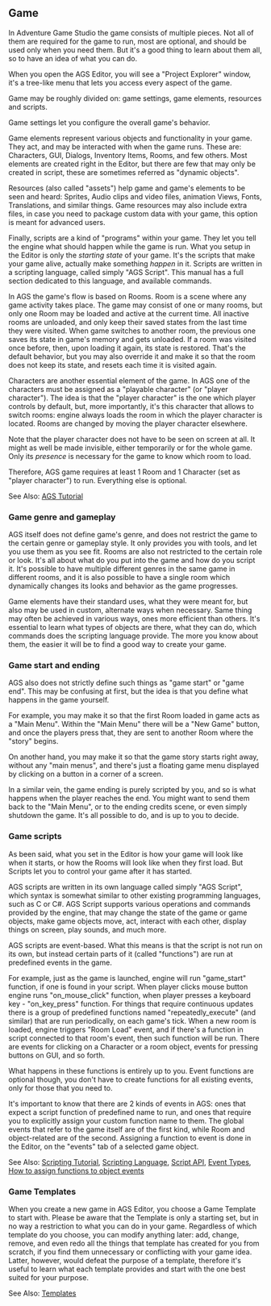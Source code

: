 ## Game

In Adventure Game Studio the game consists of multiple pieces. Not all of them are required for the game to run, most are optional, and should be used only when you need them. But it's a good thing to learn about them all, so to have an idea of what you can do.

When you open the AGS Editor, you will see a "Project Explorer" window, it's a tree-like menu that lets you access every aspect of the game.

Game may be roughly divided on: game settings, game elements, resources and scripts.

Game settings let you configure the overall game's behavior.

Game elements represent various objects and functionality in your game. They act, and may be interacted with when the game runs. These are: Characters, GUI, Dialogs, Inventory Items, Rooms, and few others. Most elements are created right in the Editor, but there are few that may only be created in script, these are sometimes referred as "dynamic objects".

Resources (also called "assets") help game and game's elements to be seen and heard: Sprites, Audio clips and video files, animation Views, Fonts, Translations, and similar things. Game resources may also include extra files, in case you need to package custom data with your game, this option is meant for advanced users.

Finally, scripts are a kind of "programs" within your game. They let you tell the engine what should happen while the game is run.
What you setup in the Editor is only the *starting state* of your game. It's the scripts that make your game alive, actually make something *happen* in it.
Scripts are written in a scripting language, called simply "AGS Script". This manual has a full section dedicated to this language, and available commands.

In AGS the game's flow is based on Rooms. Room is a scene where any game activity takes place. The game may consist of one or many rooms, but only one Room may be loaded and active at the current time. All inactive rooms are unloaded, and only keep their saved states from the last time they were visited. When game switches to another room, the previous one saves its state in game's memory and gets unloaded. If a room was visited once before, then, upon loading it again, its state is restored. That's the default behavior, but you may also override it and make it so that the room does not keep its state, and resets each time it is visited again.

Characters are another essential element of the game. In AGS one of the characters must be assigned as a "playable character" (or "player character"). The idea is that the "player character" is the one which player controls by default, but, more importantly, it's this character that allows to switch rooms: engine always loads the room in which the player character is located. Rooms are changed by moving the player character elsewhere.

Note that the player character does not have to be seen on screen at all. It might as well be made invisible, either temporarily or for the whole game. Only its *presence* is necessary for the game to know which room to load.

Therefore, AGS game requires at least 1 Room and 1 Character (set as "player character") to run. Everything else is optional.

See Also: [AGS Tutorial](StartingOff)

### Game genre and gameplay

AGS itself does not define game's genre, and does not restrict the game to the certain genre or gameplay style. It only provides you with tools, and let you use them as you see fit. Rooms are also not restricted to the certain role or look. It's all about what do you put into the game and how do you script it. It's possible to have multiple different genres in the same game in different rooms, and it is also possible to have a single room which dynamically changes its looks and behavior as the game progresses.

Game elements have their standard uses, what they were meant for, but also may be used in custom, alternate ways when necessary. Same thing may often be achieved in various ways, ones more efficient than others. It's essential to learn what types of objects are there, what they can do, which commands does the scripting language provide. The more you know about them, the easier it will be to find a good way to create your game.

### Game start and ending

AGS also does not strictly define such things as "game start" or "game end". This may be confusing at first, but the idea is that you define what happens in the game yourself.

For example, you may make it so that the first Room loaded in game acts as a "Main Menu". Within the "Main Menu" there will be a "New Game" button, and once the players press that, they are sent to another Room where the "story" begins.

On another hand, you may make it so that the game story starts right away, without any "main menus", and there's just a floating game menu displayed by clicking on a button in a corner of a screen.

In a similar vein, the game ending is purely scripted by you, and so is what happens when the player reaches the end. You might want to send them back to the "Main Menu", or to the ending credits scene, or even simply shutdown the game. It's all possible to do, and is up to you to decide.

### Game scripts

As been said, what you set in the Editor is how your game will look like when it starts, or how the Rooms will look like when they first load. But Scripts let you to control your game after it has started.

AGS scripts are written in its own language called simply "AGS Script", which syntax is somewhat similar to other existing programming languages, such as C or C#. AGS Script supports various operations and commands provided by the engine, that may change the state of the game or game objects, make game objects move, act, interact with each other, display things on screen, play sounds, and much more.

AGS scripts are event-based. What this means is that the script is not run on its own, but instead certain parts of it (called "functions") are run at predefined events in the game.

For example, just as the game is launched, engine will run "game_start" function, if one is found in your script. When player clicks mouse button engine runs "on_mouse_click" function, when player presses a keyboard key - "on_key_press" function. For things that require continuous updates there is a group of predefined functions named "repeatedly_execute" (and similar) that are run periodically, on each game's tick. When a new room is loaded, engine triggers "Room Load" event, and if there's a function in script connected to that room's event, then such function will be run. There are events for clicking on a Character or a room object, events for pressing buttons on GUI, and so forth.

What happens in these functions is entirely up to you.
Event functions are optional though, you don't have to create functions for all existing events, only for those that you need to.

It's important to know that there are 2 kinds of events in AGS: ones that expect a script function of predefined name to run, and ones that require you to explicitly assign your custom function name to them. The global events that refer to the game itself are of the first kind, while Room and object-related are of the second. Assigning a function to event is done in the Editor, on the "events" tab of a selected game object.

See Also: [Scripting Tutorial](ScriptingTutorial), [Scripting Language](ScriptingLanguage), [Script API](Scripting), [Event Types](EventTypes), [How to assign functions to object events](acintro3)

### Game Templates

When you create a new game in AGS Editor, you choose a Game Template to start with. Please be aware that the Template is only a starting set, but in no way a restriction to what you can do in your game. Regardless of which template do you choose, you can modify anything later: add, change, remove, and even redo all the things that template has created for you from scratch, if you find them unnecessary or conflicting with your game idea. Latter, however, would defeat the purpose of a template, therefore it's useful to learn what each template provides and start with the one best suited for your purpose.

See Also: [Templates](Templates)

